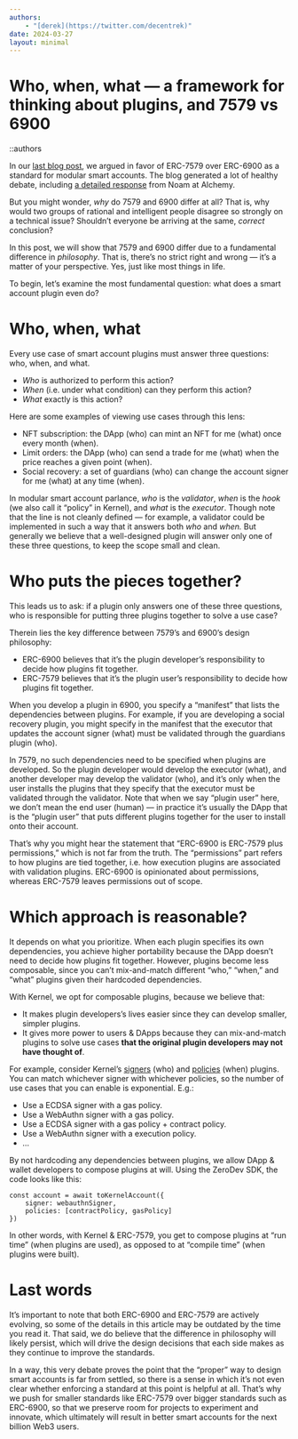 ```yaml
---
authors:
    - "[derek](https://twitter.com/decentrek)"
date: 2024-03-27
layout: minimal
---
```


# Who, when, what — a framework for thinking about plugins, and 7579 vs 6900

::authors

In our [last blog post](https://docs.zerodev.app/blog/why-7579-over-6900), we argued in favor of ERC-7579 over ERC-6900 as a standard for modular smart accounts.  The blog generated a lot of healthy debate, including [a detailed response](https://mirror.xyz/probablynoam.eth/ZM8k-YoVbC-ih13zPMPZ5q4iZ7wEHuWEcRbQNrRiURU) from Noam at Alchemy.

But you might wonder, *why* do 7579 and 6900 differ at all?  That is, why would two groups of rational and intelligent people disagree so strongly on a technical issue?  Shouldn’t everyone be arriving at the same, *correct* conclusion?

In this post, we will show that 7579 and 6900 differ due to a fundamental difference in *philosophy*.  That is, there’s no strict right and wrong — it’s a matter of your perspective.  Yes, just like most things in life.

To begin, let’s examine the most fundamental question: what does a smart account plugin even do?

# Who, when, what

Every use case of smart account plugins must answer three questions: who, when, and what.

- *Who* is authorized to perform this action?
- *When* (i.e. under what condition) can they perform this action?
- *What* exactly is this action?

Here are some examples of viewing use cases through this lens:

- NFT subscription: the DApp (who) can mint an NFT for me (what) once every month (when).
- Limit orders: the DApp (who) can send a trade for me (what) when the price reaches a given point (when).
- Social recovery: a set of guardians (who) can change the account signer for me (what) at any time (when).

In modular smart account parlance, *who* is the *validator*, *when* is the *hook* (we also call it “policy” in Kernel), and *what* is the *executor*.  Though note that the line is not cleanly defined — for example, a validator could be implemented in such a way that it answers both *who* and *when.*  But generally we believe that a well-designed plugin will answer only one of these three questions, to keep the scope small and clean.

# Who puts the pieces together?

This leads us to ask: if a plugin only answers one of these three questions, who is responsible for putting three plugins together to solve a use case?

Therein lies the key difference between 7579’s and 6900’s design philosophy:

- ERC-6900 believes that it’s the plugin developer’s responsibility to decide how plugins fit together.
- ERC-7579 believes that it’s the plugin user’s responsibility to decide how plugins fit together.

When you develop a plugin in 6900, you specify a “manifest” that lists the dependencies between plugins.  For example, if you are developing a social recovery plugin, you might specify in the manifest that the executor that updates the account signer (what) must be validated through the guardians plugin (who).

In 7579, no such dependencies need to be specified when plugins are developed.  So the plugin developer would develop the executor (what), and another developer may develop the validator (who), and it’s only when the user installs the plugins that they specify that the executor must be validated through the validator.  Note that when we say “plugin user” here, we don’t mean the end user (human) — in practice it’s usually the DApp that is the “plugin user” that puts different plugins together for the user to install onto their account.

That’s why you might hear the statement that “ERC-6900 is ERC-7579 plus permissions,” which is not far from the truth.  The “permissions” part refers to how plugins are tied together, i.e. how execution plugins are associated with validation plugins.  ERC-6900 is opinionated about permissions, whereas ERC-7579 leaves permissions out of scope.

# Which approach is reasonable?

It depends on what you prioritize.  When each plugin specifies its own dependencies, you achieve higher portability because the DApp doesn’t need to decide how plugins fit together.  However, plugins become less composable, since you can’t mix-and-match different “who,” “when,” and “what” plugins given their hardcoded dependencies.

With Kernel, we opt for composable plugins, because we believe that:

- It makes plugin developers’s lives easier since they can develop smaller, simpler plugins.
- It gives more power to users & DApps because they can mix-and-match plugins to solve use cases **that the original plugin developers may not have thought of**.

For example, consider Kernel’s [signers](https://github.com/zerodevapp/kernel/tree/dev/src/validator/modularPermission/signers) (who) and [policies](https://github.com/zerodevapp/kernel/tree/dev/src/validator/modularPermission/policies) (when) plugins.  You can match whichever signer with whichever policies, so the number of use cases that you can enable is exponential.  E.g.:

- Use a ECDSA signer with a gas policy.
- Use a WebAuthn signer with a gas policy.
- Use a ECDSA signer with a gas policy + contract policy.
- Use a WebAuthn signer with a execution policy.
- …

By not hardcoding any dependencies between plugins, we allow DApp & wallet developers to compose plugins at will.  Using the ZeroDev SDK, the code looks like this:

```tsx
const account = await toKernelAccount({
    signer: webauthnSigner,
    policies: [contractPolicy, gasPolicy]
})
```

In other words, with Kernel & ERC-7579, you get to compose plugins at “run time” (when plugins are used), as opposed to at “compile time” (when plugins were built). 

# Last words

It’s important to note that both ERC-6900 and ERC-7579 are actively evolving, so some of the details in this article may be outdated by the time you read it.  That said, we do believe that the difference in philosophy will likely persist, which will drive the design decisions that each side makes as they continue to improve the standards.

In a way, this very debate proves the point that the “proper” way to design smart accounts is far from settled, so there is a sense in which it’s not even clear whether enforcing a standard at this point is helpful at all.  That’s why we push for smaller standards like ERC-7579 over bigger standards such as ERC-6900, so that we preserve room for projects to experiment and innovate, which ultimately will result in better smart accounts for the next billion Web3 users.
